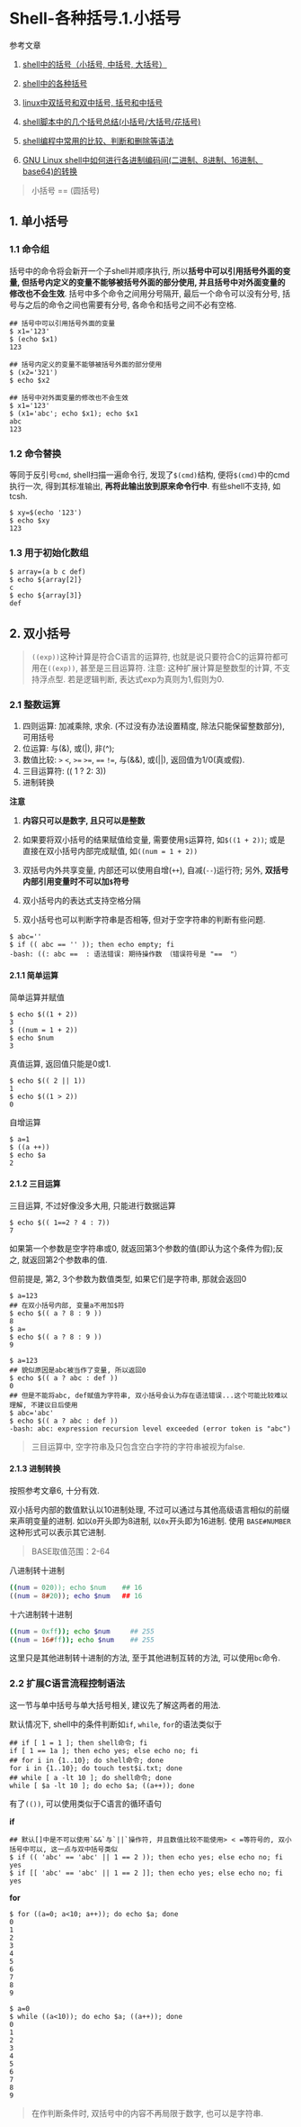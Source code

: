 # Shell-各种括号.1.小括号

参考文章

1. [shell中的括号（小括号, 中括号, 大括号）](http://blog.csdn.net/tttyd/article/details/11742241)

2. [shell中的各种括号](http://blog.csdn.net/weihongrao/article/details/17007575)

3. [linux中双括号和双中括号, 括号和中括号](http://blog.csdn.net/weihongrao/article/details/17006931)

4. [shell脚本中的几个括号总结(小括号/大括号/花括号)](http://blog.csdn.net/lee244868149/article/details/38422437)

5. [shell编程中常用的比较、判断和删除等语法](http://blog.csdn.net/lee244868149/article/details/38424267)

6. [GNU Linux shell中如何进行各进制编码间(二进制、8进制、16进制、base64)的转换](https://blog.csdn.net/yygydjkthh/article/details/50699913)

> 小括号 == (圆括号)

## 1. 单小括号

### 1.1 命令组

括号中的命令将会新开一个子shell并顺序执行, 所以**括号中可以引用括号外面的变量, 但括号内定义的变量不能够被括号外面的部分使用, 并且括号中对外面变量的修改也不会生效**. 括号中多个命令之间用分号隔开, 最后一个命令可以没有分号, 括号与之后的命令之间也需要有分号, 各命令和括号之间不必有空格. 

```
## 括号中可以引用括号外面的变量
$ x1='123'
$ (echo $x1)
123

## 括号内定义的变量不能够被括号外面的部分使用
$ (x2='321')
$ echo $x2

## 括号中对外面变量的修改也不会生效
$ x1='123'
$ (x1='abc'; echo $x1); echo $x1
abc
123
```

### 1.2 命令替换

等同于反引号`cmd`, shell扫描一遍命令行, 发现了`$(cmd)`结构, 便将`$(cmd)`中的cmd执行一次, 得到其标准输出, **再将此输出放到原来命令行中**. 有些shell不支持, 如tcsh. 

```
$ xy=$(echo '123')
$ echo $xy
123
```

### 1.3 用于初始化数组

```
$ array=(a b c def)
$ echo ${array[2]}
c
$ echo ${array[3]}
def
```

## 2. 双小括号

> `((exp))`这种计算是符合C语言的运算符, 也就是说只要符合C的运算符都可用在`((exp))`, 甚至是三目运算符. 注意: 这种扩展计算是整数型的计算, 不支持浮点型. 若是逻辑判断, 表达式exp为真则为1,假则为0. 

### 2.1 整数运算

1. 四则运算: 加减乘除, 求余. (不过没有办法设置精度, 除法只能保留整数部分), 可用括号
2. 位运算: 与(&), 或(|), 非(^); 
3. 数值比较: `>` `<`, `>=` `>=`, `==` `!=`, 与(&&), 或(||), 返回值为1/0(真或假).
4. 三目运算符: (( 1 ? 2: 3))
5. 进制转换

**注意**

1.  **内容只可以是数字, 且只可以是整数**

2.  如果要将双小括号的结果赋值给变量, 需要使用`$`运算符, 如`$((1 + 2))`; 或是直接在双小括号内部完成赋值, 如`((num = 1 + 2))`

3. 双括号内外共享变量, 内部还可以使用自增(`++`), 自减(`--`)运行符; 另外, **双括号内部引用变量时不可以加`$`符号**

4. 双小括号内的表达式支持空格分隔

5. 双小括号也可以判断字符串是否相等, 但对于空字符串的判断有些问题.

```
$ abc=''
$ if (( abc == '' )); then echo empty; fi
-bash: ((: abc ==  : 语法错误: 期待操作数 （错误符号是 "==  "）
```

#### 2.1.1 简单运算

简单运算并赋值

```
$ echo $((1 + 2))
3
$ ((num = 1 + 2))
$ echo $num
3
```

真值运算, 返回值只能是0或1.

```
$ echo $(( 2 || 1))
1
$ echo $((1 > 2))
0
```

自增运算

```
$ a=1
$ ((a ++))
$ echo $a
2
```

#### 2.1.2 三目运算

三目运算, 不过好像没多大用, 只能进行数据运算

```
$ echo $(( 1==2 ? 4 : 7))
7
```

如果第一个参数是空字符串或0, 就返回第3个参数的值(即认为这个条件为假);反之, 就返回第2个参数串的值. 

但前提是, 第2, 3个参数为数值类型, 如果它们是字符串, 那就会返回0

```
$ a=123
## 在双小括号内部, 变量a不用加$符
$ echo $(( a ? 8 : 9 ))
8
$ a=
$ echo $(( a ? 8 : 9 ))
9

$ a=123
## 貌似原因是abc被当作了变量, 所以返回0
$ echo $(( a ? abc : def ))
0
## 但是不能将abc, def赋值为字符串, 双小括号会认为存在语法错误...这个可能比较难以理解, 不建议日后使用
$ abc='abc'
$ echo $(( a ? abc : def ))
-bash: abc: expression recursion level exceeded (error token is "abc")
```

> 三目运算中, 空字符串及只包含空白字符的字符串被视为false.

#### 2.1.3 进制转换

按照参考文章6, 十分有效.

双小括号内部的数值默认以10进制处理, 不过可以通过与其他高级语言相似的前缀来声明变量的进制. 如以`0`开头即为8进制, 以`0x`开头即为16进制. 使用 `BASE#NUMBER`这种形式可以表示其它进制.

> BASE取值范围：2-64

八进制转十进制

```bash
((num = 020)); echo $num    ## 16
((num = 8#20)); echo $num   ## 16
```

十六进制转十进制

```bash
((num = 0xff)); echo $num     ## 255
((num = 16#ff)); echo $num    ## 255
```

这里只是其他进制转十进制的方法, 至于其他进制互转的方法, 可以使用`bc`命令.

### 2.2 扩展C语言流程控制语法

这一节与单中括号与单大括号相关, 建议先了解这两者的用法.

默认情况下, shell中的条件判断如`if`, `while`, `for`的语法类似于

```
## if [ 1 = 1 ]; then shell命令; fi
if [ 1 == 1a ]; then echo yes; else echo no; fi
## for i in {1..10}; do shell命令; done
for i in {1..10}; do touch test$i.txt; done
## while [ a -lt 10 ]; do shell命令; done
while [ $a -lt 10 ]; do echo $a; ((a++)); done
```

有了`(())`, 可以使用类似于C语言的循环语句

**if**

```
## 默认[]中是不可以使用`&&`与`||`操作符, 并且数值比较不能使用> < =等符号的, 双小括号中可以, 这一点与双中括号类似
$ if (( 'abc' == 'abc' || 1 == 2 )); then echo yes; else echo no; fi
yes
$ if [[ 'abc' == 'abc' || 1 == 2 ]]; then echo yes; else echo no; fi
yes
```

**for**

```
$ for ((a=0; a<10; a++)); do echo $a; done
0
1
2
3
4
5
6
7
8
9
```

```
$ a=0
$ while ((a<10)); do echo $a; ((a++)); done
0
1
2
3
4
5
6
7
8
9
```

> 在作判断条件时, 双括号中的内容不再局限于数字, 也可以是字符串.
